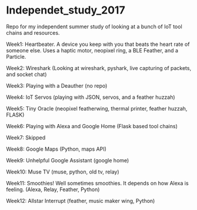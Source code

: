 # Independet_study_2017
Repo for my independent summer study of looking at a bunch of IoT tool chains and resources.

Week1: Heartbeater. A device you keep with you that beats the heart rate of someone else. Uses a haptic motor, neopixel ring, a BLE Feather, and a Particle.

Week2: Wireshark (Looking at wireshark, pyshark, live capturing of packets, and socket chat)

Week3: Playing with a Deauther (no repo)

Week4: IoT Servos (playing with JSON, servos, and a feather huzzah)

Week5: Tiny Oracle (neopixel featherwing, thermal printer, feather huzzah, FLASK)

Week6: Playing with Alexa and Google Home (Flask based tool chains)

Week7: Skipped

Week8: Google Maps (Python, maps API)

Week9: Unhelpful Google Assistant (google home)

Week10: Muse TV (muse, python, old tv, relay)

Week11: Smoothies! Well sometimes smoothies. It depends on how Alexa is feeling. (Alexa, Relay, Feather, Python)

Week12: Allstar Interrupt (feather, music maker wing, Python)